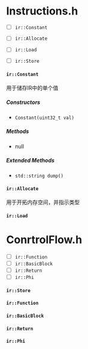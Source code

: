 
# Instructions.h
- [ ] `ir::Constant`
- [ ] `ir::Allocate`
- [ ] `ir::Load`
- [ ] `ir::Store`


#### `ir::Constant`

  用于储存IR中的单个值
  
  ##### Constructors
  - `Constant(uint32_t val)`
  ##### Methods
  - null
  ##### Extended Methods
  - `std::string dump()`

#### `ir::Allocate`

  用于开拓内存空间，并指示类型

#### `ir::Load`
  
# ConrtrolFlow.h

- [ ] `ir::Function`
- [ ] `ir::BasicBlock`
- [ ] `ir::Return`
- [ ] `ir::Phi`

#### `ir::Store`

#### `ir::Function`

#### `ir::BasicBlock`

#### `ir::Return`

#### `ir::Phi`
